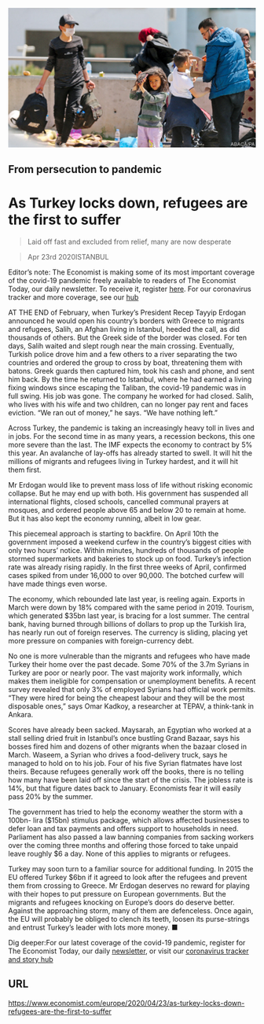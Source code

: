 ![](./images/20200425_EUP003_0.jpg)

## From persecution to pandemic

# As Turkey locks down, refugees are the first to suffer

> Laid off fast and excluded from relief, many are now desperate

> Apr 23rd 2020ISTANBUL

Editor’s note: The Economist is making some of its most important coverage of the covid-19 pandemic freely available to readers of The Economist Today, our daily newsletter. To receive it, register [here](https://www.economist.com//newslettersignup). For our coronavirus tracker and more coverage, see our [hub](https://www.economist.com//coronavirus)

AT THE END of February, when Turkey’s President Recep Tayyip Erdogan announced he would open his country’s borders with Greece to migrants and refugees, Salih, an Afghan living in Istanbul, heeded the call, as did thousands of others. But the Greek side of the border was closed. For ten days, Salih waited and slept rough near the main crossing. Eventually, Turkish police drove him and a few others to a river separating the two countries and ordered the group to cross by boat, threatening them with batons. Greek guards then captured him, took his cash and phone, and sent him back. By the time he returned to Istanbul, where he had earned a living fixing windows since escaping the Taliban, the covid-19 pandemic was in full swing. His job was gone. The company he worked for had closed. Salih, who lives with his wife and two children, can no longer pay rent and faces eviction. “We ran out of money,” he says. “We have nothing left.”

Across Turkey, the pandemic is taking an increasingly heavy toll in lives and in jobs. For the second time in as many years, a recession beckons, this one more severe than the last. The IMF expects the economy to contract by 5% this year. An avalanche of lay-offs has already started to swell. It will hit the millions of migrants and refugees living in Turkey hardest, and it will hit them first.

Mr Erdogan would like to prevent mass loss of life without risking economic collapse. But he may end up with both. His government has suspended all international flights, closed schools, cancelled communal prayers at mosques, and ordered people above 65 and below 20 to remain at home. But it has also kept the economy running, albeit in low gear.

This piecemeal approach is starting to backfire. On April 10th the government imposed a weekend curfew in the country’s biggest cities with only two hours’ notice. Within minutes, hundreds of thousands of people stormed supermarkets and bakeries to stock up on food. Turkey’s infection rate was already rising rapidly. In the first three weeks of April, confirmed cases spiked from under 16,000 to over 90,000. The botched curfew will have made things even worse.

The economy, which rebounded late last year, is reeling again. Exports in March were down by 18% compared with the same period in 2019. Tourism, which generated $35bn last year, is bracing for a lost summer. The central bank, having burned through billions of dollars to prop up the Turkish lira, has nearly run out of foreign reserves. The currency is sliding, placing yet more pressure on companies with foreign-currency debt.

No one is more vulnerable than the migrants and refugees who have made Turkey their home over the past decade. Some 70% of the 3.7m Syrians in Turkey are poor or nearly poor. The vast majority work informally, which makes them ineligible for compensation or unemployment benefits. A recent survey revealed that only 3% of employed Syrians had official work permits. “They were hired for being the cheapest labour and they will be the most disposable ones,” says Omar Kadkoy, a researcher at TEPAV, a think-tank in Ankara.

Scores have already been sacked. Maysarah, an Egyptian who worked at a stall selling dried fruit in Istanbul’s once bustling Grand Bazaar, says his bosses fired him and dozens of other migrants when the bazaar closed in March. Waseem, a Syrian who drives a food-delivery truck, says he managed to hold on to his job. Four of his five Syrian flatmates have lost theirs. Because refugees generally work off the books, there is no telling how many have been laid off since the start of the crisis. The jobless rate is 14%, but that figure dates back to January. Economists fear it will easily pass 20% by the summer.

The government has tried to help the economy weather the storm with a 100bn- lira ($15bn) stimulus package, which allows affected businesses to defer loan and tax payments and offers support to households in need. Parliament has also passed a law banning companies from sacking workers over the coming three months and offering those forced to take unpaid leave roughly $6 a day. None of this applies to migrants or refugees.

Turkey may soon turn to a familiar source for additional funding. In 2015 the EU offered Turkey $6bn if it agreed to look after the refugees and prevent them from crossing to Greece. Mr Erdogan deserves no reward for playing with their hopes to put pressure on European governments. But the migrants and refugees knocking on Europe’s doors do deserve better. Against the approaching storm, many of them are defenceless. Once again, the EU will probably be obliged to clench its teeth, loosen its purse-strings and entrust Turkey’s leader with lots more money. ■

Dig deeper:For our latest coverage of the covid-19 pandemic, register for The Economist Today, our daily [newsletter](https://www.economist.com//newslettersignup), or visit our [coronavirus tracker and story hub](https://www.economist.com//coronavirus)

## URL

https://www.economist.com/europe/2020/04/23/as-turkey-locks-down-refugees-are-the-first-to-suffer
